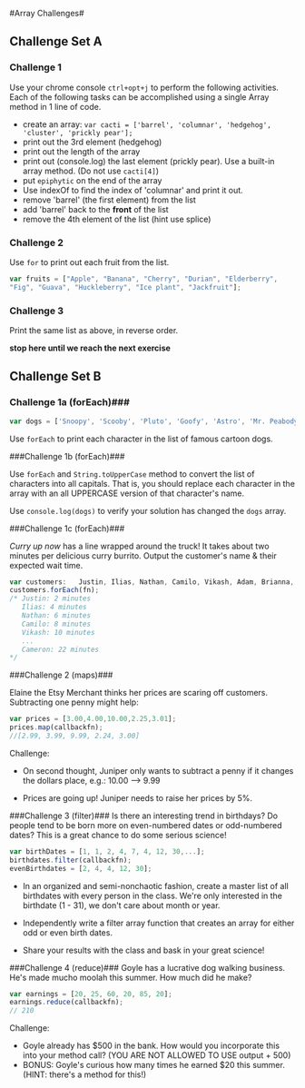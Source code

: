 #Array Challenges#

## Challenge Set A ##

### Challenge 1 ###

Use your chrome console `ctrl+opt+j` to perform the following activities.
Each of the following tasks can be accomplished using a single Array method in 1 line of code.

* create an array: `var cacti = ['barrel', 'columnar', 'hedgehog', 'cluster', 'prickly pear'];`
* print out the 3rd element (hedgehog)
* print out the length of the array
* print out (console.log) the last element (prickly pear).  Use a built-in array method.  (Do not use `cacti[4]`)
* put `epiphytic` on the end of the array
* Use indexOf to find the index of 'columnar' and print it out.
* remove 'barrel' (the first element) from the list
* add 'barrel' back to the **front** of the list
* remove the 4th element of the list (hint use splice)

### Challenge 2 ###

Use `for` to print out each fruit from the list.
```js
var fruits = ["Apple", "Banana", "Cherry", "Durian", "Elderberry",
"Fig", "Guava", "Huckleberry", "Ice plant", "Jackfruit"];
```

### Challenge 3 ###

Print the same list as above, in reverse order.



**stop here until we reach the next exercise**

## Challenge Set B ##

### Challenge 1a (forEach)###

```js
var dogs = ['Snoopy', 'Scooby', 'Pluto', 'Goofy', 'Astro', 'Mr. Peabody', 'Odie', "Santa's Little Helper", 'Brian'];
```

Use `forEach` to print each character in the list of famous cartoon dogs.


###Challenge 1b (forEach)###

Use `forEach` and `String.toUpperCase` method to convert the list of characters into all capitals.  That is, you should replace each character in the array with an all UPPERCASE version of that character's name.

Use `console.log(dogs)` to verify your solution has changed the `dogs` array.


###Challenge 1c (forEach)###

*Curry up now* has a line wrapped around the truck! It takes about two minutes per delicious curry burrito. Output the customer's name & their expected wait time.

```javascript
var customers:   Justin, Ilias, Nathan, Camilo, Vikash, Adam, Brianna, Sarah, Ali, Jessie, Cameron
customers.forEach(fn);
/* Justin: 2 minutes
   Ilias: 4 minutes
   Nathan: 6 minutes
   Camilo: 8 minutes
   Vikash: 10 minutes
   ...
   Cameron: 22 minutes
*/
```



###Challenge 2 (maps)###

Elaine the Etsy Merchant thinks her prices are scaring off customers. Subtracting one penny might help:

```javascript
var prices = [3.00,4.00,10.00,2.25,3.01];
prices.map(callbackfn);
//[2.99, 3.99, 9.99, 2.24, 3.00]
```

Challenge:

-  On second thought, Juniper only wants to subtract a penny if it changes the dollars place, e.g.: 10.00 --> 9.99

-  Prices are going up! Juniper needs to raise her prices by 5%.


###Challenge 3 (filter)###
Is there an interesting trend in birthdays?  Do people tend to be born more on even-numbered dates or odd-numbered dates?  This is a great chance to do some serious science!

```javascript
var birthDates = [1, 1, 2, 4, 7, 4, 12, 30,...];
birthdates.filter(callbackfn);
evenBirthdates = [2, 4, 4, 12, 30];
```
-  In an organized and semi-nonchaotic fashion,  create a master list of all birthdates with every person in the class.  We're only interested in the birthdate (1 - 31), we don't care about month or year.

-  Independently write a filter array function that creates an array for either odd or even birth dates.

-  Share your results with the class and bask in your great science!

###Challenge 4 (reduce)###
Goyle has a lucrative dog walking business. He's made mucho moolah this summer. How much did he make?

```javascript
var earnings = [20, 25, 60, 20, 85, 20];
earnings.reduce(callbackfn);
// 210
```
Challenge:

-  Goyle already has $500 in the bank. How would you incorporate this into your method call? (YOU ARE NOT ALLOWED TO USE output + 500)
-  BONUS: Goyle's curious how many times he earned $20 this summer. (HINT: there's a method for this!)
